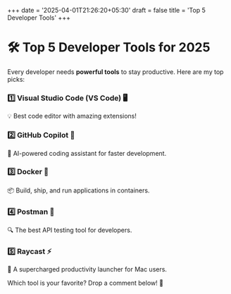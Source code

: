 +++
date = '2025-04-01T21:26:20+05:30'
draft = false
title = 'Top 5 Developer Tools'
+++

# 🛠️ Top 5 Developer Tools for 2025  

Every developer needs **powerful tools** to stay productive. Here are my top picks:  

### **1️⃣ Visual Studio Code (VS Code) 🖥️**  
💡 Best code editor with amazing extensions!  

### **2️⃣ GitHub Copilot 🤖**  
🚀 AI-powered coding assistant for faster development.  

### **3️⃣ Docker 🐳**  
📦 Build, ship, and run applications in containers.  

### **4️⃣ Postman 📡**  
🔍 The best API testing tool for developers.  

### **5️⃣ Raycast ⚡**  
🎯 A supercharged productivity launcher for Mac users.  

Which tool is your favorite? Drop a comment below! 💬